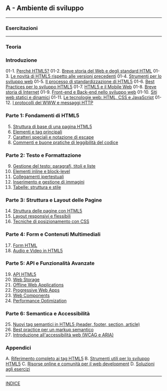 ## A - Ambiente di sviluppo

---
### Esercitazioni

---
### Teoria
### Introduzione
01-1. [Perché HTML5?](01.01_Perche_HTML5.md)
01-2. [Breve storia del Web e degli standard HTML](01.02_Breve_storia_del_Web.md)
01-3. [Le novità di HTML5 rispetto alle versioni precedenti](01.03_Novita_HTML5.md)
01-4. [Strumenti per lo sviluppo web](01.04_Strumenti_sviluppo_web.md)
01-5. [Il processo di standardizzazione di HTML5](01.05_Processo_standardizzazione_HTML5.md)
01-6. [Best Practices per lo sviluppo HTML5](01.06_Best_Practices_HTML5.md)
01-7. [HTML5 e il Mobile Web](01.07_HTML5_Mobile_Web.md)
01-8. [Breve storia di Internet](01.08_Breve_storia_di_Internet.md)
01-9. [Front-end e Back-end nello sviluppo web](01.09_Front_end_e_Back_end.md)
01-10. [Siti web statici e dinamici](01.10_Siti_web_statici_e_dinamici.md)
01-11. [Le tecnologie web: HTML, CSS e JavaScript](01.11_Tecnologie_web.md)
01-12. [I protocolli del WWW e messaggi HTTP](01.12_Protocolli_WWW_e_messaggi_HTTP.md)


### Parte 1: Fondamenti di HTML5
5. [Struttura di base di una pagina HTML5](05_Struttura_base_HTML5.md)
6. [Elementi e tag principali](06_Elementi_tag_principali.md)
7. [Caratteri speciali e notazione di escape](07_Caratteri_speciali_escape.md)
8. [Commenti e buone pratiche di leggibilità del codice](08_Commenti_buone_pratiche.md)

### Parte 2: Testo e Formattazione
9. [Gestione del testo: paragrafi, titoli e liste](09_Gestione_testo.md)
10. [Elementi inline e block-level](10_Elementi_inline_block.md)
11. [Collegamenti ipertestuali](11_Collegamenti_ipertestuali.md)
12. [Inserimento e gestione di immagini](12_Inserimento_gestione_immagini.md)
13. [Tabelle: struttura e stile](13_Tabelle_struttura_stile.md)

### Parte 3: Struttura e Layout delle Pagine
14. [Struttura delle pagine con HTML5](14_Struttura_pagine_HTML5.md)
15. [Layout responsivi e flessibili](15_Layout_responsivi_flessibili.md)
16. [Tecniche di posizionamento con CSS](16_Tecniche_posizionamento_CSS.md)

### Parte 4: Form e Contenuti Multimediali
17. [Form HTML](17_Form_HTML.md)
18. [Audio e Video in HTML5](18_Audio_Video_HTML5.md)

### Parte 5: API e Funzionalità Avanzate
19. [API HTML5](19_API_HTML5.md)
20. [Web Storage](20_Web_Storage.md)
21. [Offline Web Applications](21_Offline_Web_Applications.md)
22. [Progressive Web Apps](22_Progressive_Web_Apps.md)
23. [Web Components](23_Web_Components.md)
24. [Performance Optimization](24_Performance_Optimization.md)

### Parte 6: Semantica e Accessibilità
25. [Nuovi tag semantici in HTML5 (header, footer, section, article)](25_Nuovi_tag_semantici.md)
26. [Best practice per un markup semantico](26_Best_practice_markup_semantico.md)
27. [Introduzione all'accessibilità web (WCAG e ARIA)](27_Introduzione_accessibilita_web.md)

### Appendici
A. [Riferimento completo ai tag HTML5](A_Riferimento_completo_tag_HTML5.md)
B. [Strumenti utili per lo sviluppo HTML5](B_Strumenti_utili_sviluppo_HTML5.md)
C. [Risorse online e comunità per il web development](C_Risorse_online_comunita.md)
D. [Soluzioni agli esercizi](D_Soluzioni_esercizi.md)

---
[INDICE](../README.md)
